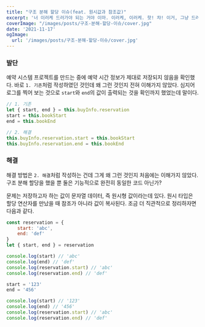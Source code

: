 ```yaml
---
title: "구조 분해 할당 이슈(feat. 원시값과 참조값)"
excerpt: '너 이러케 드러가야 되는 거야 이마. 이러케, 이러케. 핫! 챠! 이거, 그냥 드러가면 얼마나 좋겠는데. 그냥 들어가, 이마! 이러케, 이러케 드러가! 개 같은 경우. 왜! 왜! 왜!'
coverImage: "/images/posts/구조-분해-할당-이슈/cover.jpg"
date: '2021-11-17'
ogImage:
  url: '/images/posts/구조-분해-할당-이슈/cover.jpg'
---
```


### 발단

예약 시스템 프로젝트를 만드는 중에 예약 시간 정보가 제대로 저장되지 않음을 확인했다. 바로 `1. 기존`처럼 작성하였던 것인데 왜 그런 것인지 전혀 이해가지 않았다. 심지어 로그를 찍어 보는 것으로 `start`와 `end`의 값이 출력되는 것을 확인까지 했었는데 말이다. 

```jsx
// 1. 기존
let { start, end } = this.buyInfo.reservation
start = this.bookStart
end = this.bookEnd

// 2. 해결
this.buyInfo.reservation.start = this.bookStart
this.buyInfo.reservation.end = this.bookEnd
```

### 해결

해결 방법은 `2. 해결`처럼 작성하는 건데 그게 왜 그런 것인지 처음에는 이해가지 않았다. 구조 분해 할당을 했을 뿐 둘은 기능적으로 완전히 동일한 코드 아닌가? 

문제는 저장하고자 하는 값이 문자열 데이터, 즉 원시형 값이라는데 있다. 원시 타입은 할당 연산자를 만났을 때 참조가 아니라 값이 복사된다. 조금 더 직관적으로 정리하자면 다음과 같다.

```jsx
const reservation = {
    start: 'abc',
    end: 'def'
}
let { start, end } = reservation

console.log(start) // 'abc'
console.log(end) // 'def'
console.log(reservation.start) // 'abc'
console.log(reservation.end) // 'def'

start = '123'
end = '456'

console.log(start) // '123'
console.log(end) // '456'
console.log(reservation.start) // 'abc'
console.log(reservation.end) // 'def'
```